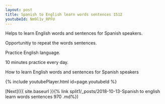 ```yaml
---
layout: post
title: Spanish to English learn words sentences 1512 
youtubeId: Nm9l1v_RPFU
---
```

 
 
Helps to learn English words and sentences for Spanish speakers.

Opportunitiy to repeat the words sentences. 

Practice English language. 
 
10 minutes practice every day. 
 
How to learn English words and sentences for Spanish speakers 
 
{% include youtubePlayer.html id=page.youtubeId %}
 
 
[Next]({{ site.baseurl }}{% link  split1/_posts/2018-10-13-Spanish to english learn words sentences 970 .md%})
 
